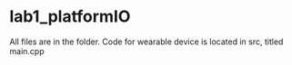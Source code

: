 # lab1_platformIO

All files are in the folder. Code for wearable device is located in src, titled main.cpp
